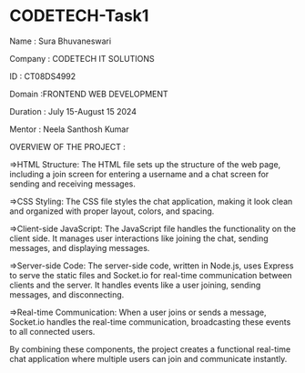 # CODETECH-Task1
Name : Sura Bhuvaneswari

Company : CODETECH IT SOLUTIONS

ID : CT08DS4992

Domain :FRONTEND WEB DEVELOPMENT

Duration : July 15-August 15 2024

Mentor : Neela Santhosh Kumar

OVERVIEW OF THE PROJECT :

=>HTML Structure:
The HTML file sets up the structure of the web page, including a join screen for entering a username and a chat screen for sending and receiving messages.

=>CSS Styling:
The CSS file styles the chat application, making it look clean and organized with proper layout, colors, and spacing.

=>Client-side JavaScript: 
The JavaScript file handles the functionality on the client side. It manages user interactions like joining the chat, sending messages, and displaying messages.

=>Server-side Code: 
The server-side code, written in Node.js, uses Express to serve the static files and Socket.io for real-time communication between clients and the server. It handles events like a user joining, sending messages, and disconnecting.

=>Real-time Communication: 
When a user joins or sends a message, Socket.io handles the real-time communication, broadcasting these events to all connected users.

By combining these components, the project creates a functional real-time chat application where multiple users can join and communicate instantly.


